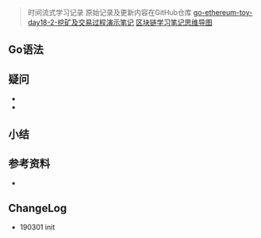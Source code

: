 > 时间流式学习记录
> 原始记录及更新内容在GitHub仓库 [go-ethereum-toy-day18-2-挖矿及交易过程演示笔记](https://github.com/chaozding/go-ethereum-toy/blob/master/docs/go-ethereum-toy-day18-2-挖矿及交易过程演示笔记.md)
> [区块链学习笔记思维导图](https://www.processon.com/mindmap/5c623ed8e4b08a7683be4178)

[](https://github.com/chaozding/go-ethereum-toy/commit/)

## 
### 


## Go语法


## 疑问
- 
- 

## 小结


## 参考资料
- 

## ChangeLog
- 190301 init